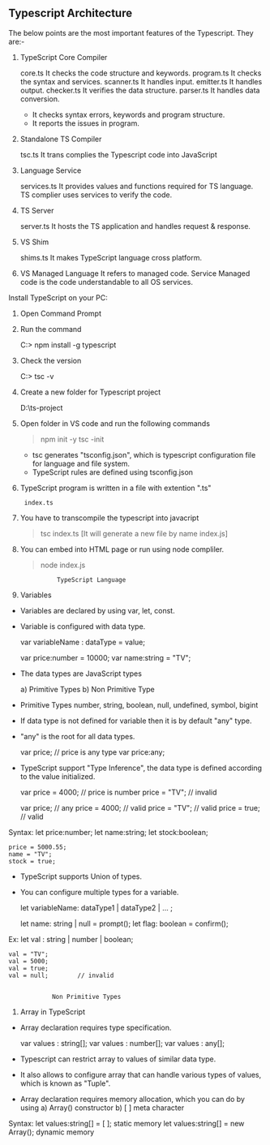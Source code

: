 ## Typescript Architecture
The below points are the most important features of the Typescript. They are:-
1. TypeScript Core Compiler

    core.ts        It checks the code structure and keywords.
    program.ts    It checks the syntax and services.
    scanner.ts        It handles input.
    emitter.ts        It handles output.
    checker.ts        It verifies the data structure.
    parser.ts        It handles data conversion.
 
    - It checks syntax errors, keywords and program structure.
    - It reports the issues in program.
   
2. Standalone TS Compiler

    tsc.ts        It trans complies the Typescript code into JavaScript

3. Language Service

    services.ts    It provides values and functions required for TS language.
            TS complier uses services to verify the code.

4. TS Server

    server.ts        It hosts the TS application and handles request & response.

5. VS Shim

    shims.ts        It makes TypeScript language cross platform.


6. VS Managed Language    It refers to managed code.
    Service            Managed code is the code understandable to all OS services.


Install TypeScript on your PC:

1. Open Command Prompt

2. Run the command

    C:\> npm install  -g  typescript  

3. Check the version

    C:\> tsc  -v

4. Create a new folder for Typescript project

    D:\ts-project

5. Open folder in VS code and run the following commands

    >npm init -y
    >tsc  -init
     - tsc  generates  "tsconfig.json", which is typescript configuration file for language and file system.
     - TypeScript rules are defined using tsconfig.json

6. TypeScript program is written in a file with extention ".ts"

        index.ts

7. You have to transcompile the typescript into javacript

    > tsc  index.ts
       [It will generate a new file by name index.js]

8. You can embed into HTML page or run using node compliler.

    > node  index.js

                 TypeScript Language
1. Variables
- Variables are declared by using var, let, const.
- Variable is configured with data type.

    var  variableName : dataType  = value;
   
    var  price:number = 10000;
    var  name:string  = "TV";

- The data types are JavaScript types

    a) Primitive Types
    b) Non Primitive Type

- Primitive Types
    number, string, boolean, null, undefined, symbol, bigint

- If data type is not defined for variable then it is by default "any" type.
- "any" is the root for all data types.

    var price;            // price is any type     var price:any;

- TypeScript support "Type Inference", the data type is defined according to the value initialized.

    var price = 4000;        // price is number
    price = "TV";        // invalid
   
    var price;            // any
    price = 4000;        // valid
    price = "TV";        // valid
    price = true;        // valid

Syntax:
    let  price:number;
    let  name:string;
    let  stock:boolean;

    price = 5000.55;
    name = "TV";
    stock = true;

- TypeScript supports Union of types.
- You can configure multiple types for a variable.

    let  variableName: dataType1 | dataType2 | ...  ;

    let  name: string | null = prompt();
    let  flag: boolean = confirm();

Ex:
    let  val : string | number | boolean;

    val = "TV";
    val = 5000;
    val = true;
    val = null;        // invalid


                Non Primitive Types

1. Array in TypeScript
- Array declaration requires type specification.

    var  values : string[];
    var  values : number[];
    var  values : any[];

- Typescript can restrict array to values of similar data type.
- It also allows to configure array that can handle various types of values, which is known as
  "Tuple".
- Array declaration requires memory allocation, which you can do by using
    a) Array() constructor
    b) [ ] meta character

Syntax:
    let values:string[]  = [ ];        static memory
    let values:string[] = new Array();    dynamic memory
